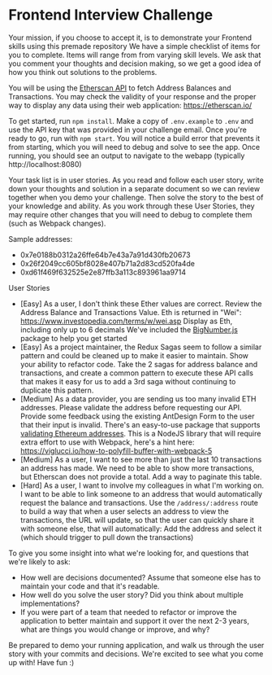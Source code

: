 # Frontend Interview Challenge

Your mission, if you choose to accept it, is to demonstrate your Frontend skills using this premade repository
We have a simple checklist of items for you to complete.
Items will range from from varying skill levels.
We ask that you comment your thoughts and decision making, so we get a good idea of how you think out solutions to the problems.

You will be using the [Etherscan API](https://docs.etherscan.io/api-endpoints/accounts) to fetch Address Balances and Transactions.
You may check the validity of your response and the proper way to display any data using their web application: https://etherscan.io/

To get started, run `npm install`.
Make a copy of `.env.example` to `.env` and use the API key that was provided in your challenge email.
Once you're ready to go, run with `npm start`.
You will notice a build error that prevents it from starting, which you will need to debug and solve to see the app.
Once running, you should see an output to navigate to the webapp (typically http://localhost:8080)

Your task list is in user stories.
As you read and follow each user story, write down your thoughts and solution in a separate document so we can review together when you demo your challenge. Then solve the story to the best of your knowledge and ability.
As you work through these User Stories, they may require other changes that you will need to debug to complete them (such as Webpack changes).

Sample addresses:

- 0x7e0188b0312a26ffe64b7e43a7a91d430fb20673
- 0x26f2049cc605bf8028e407b71a2d83cd520fa4de
- 0xd61f469f632525e2e87ffb3a113c893961aa9714

User Stories

- [Easy] As a user, I don't think these Ether values are correct.
  Review the Address Balance and Transactions Value.
  Eth is returned in "Wei": https://www.investopedia.com/terms/w/wei.asp
  Display as Eth, including only up to 6 decimals
  We've included the [BigNumber.js](https://github.com/MikeMcl/bignumber.js) package to help you get started
- [Easy] As a project maintainer, the Redux Sagas seem to follow a similar pattern and could be cleaned up to make it easier to maintain.
  Show your ability to refactor code.
  Take the 2 sagas for address balance and transactions, and create a common pattern to execute these API calls that makes it easy for us to add a 3rd saga without continuing to duplicate this pattern.
- [Medium] As a data provider, you are sending us too many invalid ETH addresses. Please validate the address before requesting our API. Provide some feedback using the existing AntDesign Form to the user that their input is invalid.
  There's an easy-to-use package that supports [validating Ethereum addresses](https://www.npmjs.com/package/multicoin-address-validator). This is a NodeJS library that will require extra effort to use with Webpack, here's a hint here: https://viglucci.io/how-to-polyfill-buffer-with-webpack-5
- [Medium] As a user, I want to see more than just the last 10 transactions an address has made.
  We need to be able to show more transactions, but Etherscan does not provide a total.
  Add a way to paginate this table.
- [Hard] As a user, I want to involve my colleagues in what I'm working on. I want to be able to link someone to an address that would automatically request the balance and transactions.
  Use the `/address/:address` route to build a way that when a user selects an address to view the transactions, the URL will update, so that the user can quickly share it with someone else, that will automatically: Add the address and select it (which should trigger to pull down the transactions)

To give you some insight into what we're looking for, and questions that we're likely to ask:

- How well are decisions documented? Assume that someone else has to maintain your code and that it's readable.
- How well do you solve the user story? Did you think about multiple implementations?
- If you were part of a team that needed to refactor or improve the application to better maintain and support it over the next 2-3 years, what are things you would change or improve, and why?

Be prepared to demo your running application, and walk us through the user story with your commits and decisions. We're excited to see what you come up with! Have fun :)
